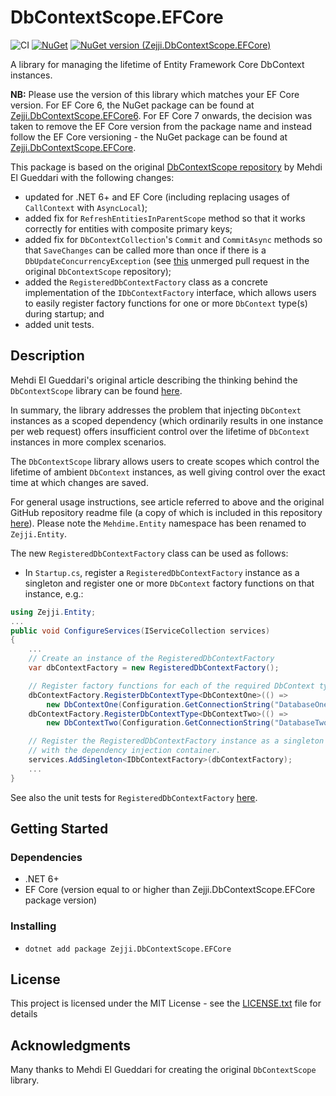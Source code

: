 # DbContextScope.EFCore

![CI](https://github.com/zejji/DbContextScopeEFCore/actions/workflows/dotnet.yml/badge.svg)
[![NuGet](https://img.shields.io/nuget/dt/Zejji.DbContextScope.EFCore.svg)](https://www.nuget.org/packages/Zejji.DbContextScope.EFCore)
[![NuGet version (Zejji.DbContextScope.EFCore)](https://img.shields.io/nuget/v/Zejji.DbContextScope.EFCore.svg?style=flat-square)](https://www.nuget.org/packages/Zejji.DbContextScope.EFCore/)

A library for managing the lifetime of Entity Framework Core DbContext instances.

**NB:** Please use the version of this library which matches your EF Core version. For EF Core 6, the NuGet package can be found at [Zejji.DbContextScope.EFCore6](https://www.nuget.org/packages/Zejji.DbContextScope.EFCore6/). For EF Core 7 onwards, the decision was taken to remove the EF Core version from the package name and instead follow the EF Core versioning - the NuGet package can be found at [Zejji.DbContextScope.EFCore](https://www.nuget.org/packages/Zejji.DbContextScope.EFCore/).

This package is based on the original [DbContextScope repository](https://github.com/mehdime/DbContextScope) by Mehdi El Gueddari with the following changes:

- updated for .NET 6+ and EF Core (including replacing usages of `CallContext` with `AsyncLocal`);
- added fix for `RefreshEntitiesInParentScope` method so that it works correctly for entities with composite primary keys;
- added fix for `DbContextCollection`'s `Commit` and `CommitAsync` methods so that `SaveChanges` can be called more than once if there is a `DbUpdateConcurrencyException` (see [this](https://github.com/mehdime/DbContextScope/pull/31) unmerged pull request in the original `DbContextScope` repository);
- added the `RegisteredDbContextFactory` class as a concrete implementation of the `IDbContextFactory` interface, which allows users to easily register factory functions for one or more `DbContext` type(s) during startup; and
- added unit tests.

## Description

Mehdi El Gueddari's original article describing the thinking behind the `DbContextScope` library can be found [here](https://mehdi.me/ambient-dbcontext-in-ef6/).

In summary, the library addresses the problem that injecting `DbContext` instances as a scoped dependency (which ordinarily results in one instance per web request) offers insufficient control over the lifetime of `DbContext` instances in more complex scenarios.

The `DbContextScope` library allows users to create scopes which control the lifetime of ambient `DbContext` instances, as well giving control over the exact time at which changes are saved.

For general usage instructions, see article referred to above and the original GitHub repository readme file (a copy of which is included in this repository [here](./ORIGINAL_README.md)). Please note the `Mehdime.Entity` namespace has been renamed to `Zejji.Entity`.

The new `RegisteredDbContextFactory` class can be used as follows:

- In `Startup.cs`, register a `RegisteredDbContextFactory` instance as a singleton and register one or more `DbContext` factory functions on that instance, e.g.:
``` csharp
using Zejji.Entity;
...
public void ConfigureServices(IServiceCollection services)
{
    ...
    // Create an instance of the RegisteredDbContextFactory
    var dbContextFactory = new RegisteredDbContextFactory();

    // Register factory functions for each of the required DbContext types
    dbContextFactory.RegisterDbContextType<DbContextOne>(() =>
        new DbContextOne(Configuration.GetConnectionString("DatabaseOne")));
    dbContextFactory.RegisterDbContextType<DbContextTwo>(() =>
        new DbContextTwo(Configuration.GetConnectionString("DatabaseTwo")));

    // Register the RegisteredDbContextFactory instance as a singleton
    // with the dependency injection container.
    services.AddSingleton<IDbContextFactory>(dbContextFactory);
    ...
}
```

See also the unit tests for `RegisteredDbContextFactory` [here](./DbContextScope.Tests/RegisteredDbContextFactoryTests.cs).

## Getting Started

### Dependencies

- .NET 6+
- EF Core (version equal to or higher than Zejji.DbContextScope.EFCore package version)

### Installing

- `dotnet add package Zejji.DbContextScope.EFCore`

## License

This project is licensed under the MIT License - see the [LICENSE.txt](./DbContextScope/LICENSE.txt) file for details

## Acknowledgments

Many thanks to Mehdi El Gueddari for creating the original `DbContextScope` library.
